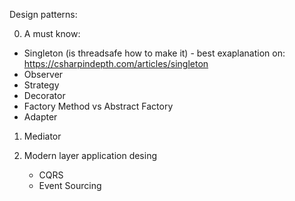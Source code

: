 Design patterns:

0. A must know:
* Singleton (is threadsafe how to make it) - best exaplanation on: https://csharpindepth.com/articles/singleton
* Observer
* Strategy
* Decorator
* Factory Method vs Abstract Factory
* Adapter

1. Mediator

2. Modern layer application desing
   * CQRS 
   * Event Sourcing
